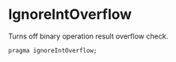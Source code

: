 # IgnoreIntOverflow

Turns off binary operation result overflow check.

```solidity
pragma ignoreIntOverflow;
```
